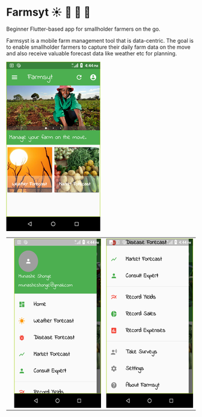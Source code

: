 # Farmsyt :sunny: :bug: :rooster: :tomato:

Beginner Flutter-based app for smallholder farmers on the go.

Farmsyst is a mobile farm management tool that is data-centric. The goal is to enable smallholder farmers to capture their daily farm data on the move and also receive valuable forecast data like weather etc for planning.

<div>
<table>
<tr>
<td></td>
<img src="scr1.png" alt="Screen1" width="250" height="450"/>
</td>
<td>
<img src="scr2.png" alt="Screen1" width="250" height="450"/>
</td>
<td>
<img src="scr3.png" alt="Screen1" width="250" height="450"/>
</td>
</tr>
</table>
</div>